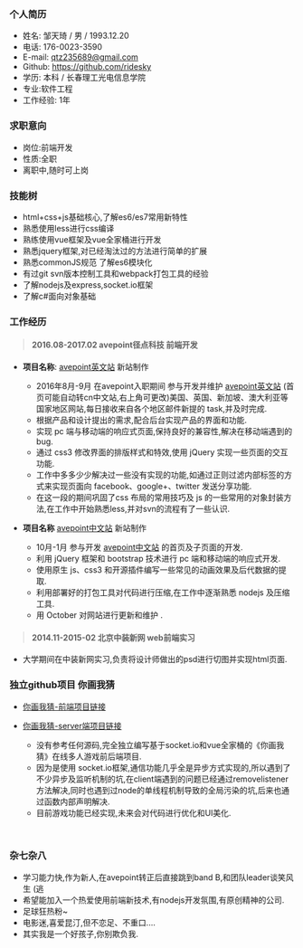 ### 个人简历

-  姓名: 邹天琦 / 男 / 1993.12.20
-  电话: 176-0023-3590
-  E-mail: qtz235689@gmail.com
-  Github: https://github.com/ridesky  
-  学历: 本科 / 长春理工光电信息学院
-  专业:软件工程
-  工作经验: 1年

### 求职意向

- 岗位:前端开发
- 性质:全职
- 离职中,随时可上岗


### 技能树

-   html+css+js基础核心,了解es6/es7常用新特性
-   熟悉使用less进行css编译
-   熟练使用vue框架及vue全家桶进行开发
-   熟悉jquery框架,对已经淘汰过的方法进行简单的扩展
-   熟悉commonJS规范 了解es6模块化
-   有过git svn版本控制工具和webpack打包工具的经验
-   了解nodejs及express,socket.io框架
-   了解c#面向对象基础



### 工作经历

> #### 2016.08-2017.02 avepoint径点科技 前端开发

* **项目名称**: [avepoint英文站](http://www.avepoint.com/) 新站制作

  * 2016年8月-9月 在avepoint入职期间  参与开发并维护 [avepoint英文站](http://www.avepoint.com/)  (首页可能自动转cn中文站,右上角可更改)美国、英国、新加坡、澳大利亚等国家地区网站,每日接收来自各个地区邮件新提的 task,并及时完成.
  * 根据产品和设计提出的需求,配合后台实现产品的界面和功能.
  * 实现 pc 端与移动端的响应式页面,保持良好的兼容性,解决在移动端遇到的bug.
  * 通过 css3 修改界面的排版样式和特效,使用 jQuery 实现一些页面的交互功能.
  * 工作中多多少少解决过一些没有实现的功能,如通过正则过滤内部标签的方式来实现页面向 facebook、google+、twitter 发送分享功能.
  * 在这一段的期间巩固了css 布局的常用技巧及 js 的一些常用的对象封装方法,在工作中开始熟悉less,并对svn的流程有了一些认识. 
* **项目名称**  [avepoint中文站](https://www.avepoint.com/cn/) 新站制作
  * 10月-1月 参与开发 [avepoint中文站](http://www.avepoint.com/cn) 的首页及子页面的开发.
  * 利用 jQuery 框架和 bootstrap 技术进行 pc 端和移动端的响应式开发.
  * 使用原生 js、css3 和开源插件编写一些常见的动画效果及后代数据的提取.
  * 利用部署好的打包工具对代码进行压缩,在工作中逐渐熟悉 nodejs 及压缩工具.
  * 用 October 对网站进行更新和维护 .



> ####  2014.11-2015-02  北京中装新网  web前端实习 

* 大学期间在中装新网实习,负责将设计师做出的psd进行切图并实现html页面.



### 独立github项目 你画我猜 

- [你画我猜-前端项目链接](https://github.com/ridesky/my_ydig)

- [你画我猜-server端项目链接](https://github.com/ridesky/my_ydig_server)

  * 没有参考任何源码,完全独立编写基于socket.io和vue全家桶的《你画我猜》在线多人游戏前后端项目.
  * 因为是使用 socket.io框架,通信功能几乎全是异步方式实现的,所以遇到了不少异步及监听机制的坑,在client端遇到的问题已经通过removelistener方法解决,同时也遇到过node的单线程机制导致的全局污染的坑,后来也通过函数内部声明解决.
  * 目前游戏功能已经实现,未来会对代码进行优化和UI美化.

  ​


### 杂七杂八

- 学习能力快,作为新人,在avepoint转正后直接跳到band B,和团队leader谈笑风生 (逃
- 希望能加入一个热爱使用前端新技术,有nodejs开发氛围,有原创精神的公司.
- 足球狂热粉~
- 电影迷,喜爱昆汀,但不恋足、不重口....
- 其实我是一个好孩子,你别欺负我.